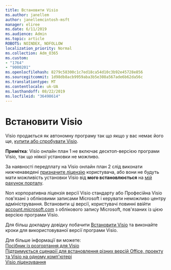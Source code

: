 ```yaml
---
title: Встановити Visio
ms.author: janellem
author: janellemcintosh-msft
manager: eliree
ms.date: 6/11/2019
ms.audience: Admin
ms.topic: article
ROBOTS: NOINDEX, NOFOLLOW
localization_priority: Normal
ms.collection: Adm_O365
ms.custom:
- "1764"
- "9000201"
ms.openlocfilehash: 8279c58300c1c7ed18ca54d10c3b92e45728e856
ms.sourcegitcommit: 1d98db8acb9959aba3b5e308a567ade6b62da56c
ms.translationtype: MT
ms.contentlocale: uk-UA
ms.lasthandoff: 08/22/2019
ms.locfileid: "36498614"
---
```

# <a name="install-visio"></a>Встановити Visio

Visio продається як автономну програму так що якщо у вас немає його ще, [купити або спробувати Visio](https://products.office.com/visio). 

**Примітка**: Visio онлайн план 1 не включає десктоп-версією програми Visio, так що ніякої установки не можливо.

За наявності передплату на Visio онлайн план 2 слід виконати нижченаведені [призначите ліцензію](https://docs.microsoft.com/office365/admin/subscriptions-and-billing/assign-licenses-to-users?wt.mc_id=OfficeAdm_ClientDIA_Alchemy1764) користувача, або вони не будуть мати можливість установки Visio від **мого встановлюється** на [мій рахунок порталу](https://portal.office.com/account#installs). 

Non корпоративна ліцензія версії Visio стандарту або Професійна Visio пов'язані з обліковими записами Microsoft і керувати неможливо центру адміністрування. Встановити ці версії, користувачі повинні ввійти [account.microsoft.com](https://account.microsoft.com) з облікового запису Microsoft, пов'язаних із цією версією програми Visio.

Для більш докладну довідку побачити [Встановити Visio](https://support.office.com/article/f98f21e3-aa02-4827-9167-ddab5b025710?wt.mc_id=OfficeAdm_ClientDIA_Alchemy1764) та виконайте кроки для використовуваної версії програми Visio.

Для більше інформації ви можете:<br>
[Посібник із розгортання для Visio](https://docs.microsoft.com/deployoffice/deployment-guide-for-visio)<br>
[Підтримується сценарії для встановлення різних версій Office, проекту та Visio на одному комп'ютері](https://docs.microsoft.com/deployoffice/install-different-office-visio-and-project-versions-on-the-same-computer)<br>
[Visio ліцензування](https://products.office.com/visio/microsoft-visio-volume-licensing-visio-for-multiple-users)